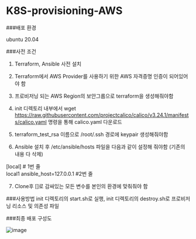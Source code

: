 # K8S-provisioning-AWS

###배포 환경
  
  ubuntu 20.04
  
###사전 조건

1. Terraform, Ansible 사전 설치

2. Terraform에서 AWS Provider를 사용하기 위한 AWS 자격증명 인증이 되어있어야 함

3. 프로비저닝 되는 AWS Region의 보안그룹으로 terraform을 생성해줘야함

4. init 디렉토리 내부에서 wget https://raw.githubusercontent.com/projectcalico/calico/v3.24.1/manifests/calico.yaml 명령을 통해 calico.yaml 다운로드

5. terraform_test_rsa 이름으로 /root/.ssh 경로에 keypair 생성해줘야함

6. Ansible 설치 후 /etc/ansible/hosts 파일을 다음과 같이 설정해 줘야함 (기존의 내용 다 삭제)

[local] # 1번 줄  
local1 ansible_host=127.0.0.1 #2번 줄

7. Clone후 []로 감싸있는 모든 변수를 본인의 환경에 맞춰줘야 함

###사용방법
init 디렉토리의 start.sh로 실행, init 디렉토리의 destroy.sh로 프로비저닝 리소스 및 의존성 파일 

###최종 배포 구성도

![image](https://user-images.githubusercontent.com/77333310/208241680-f0ab847f-6314-40da-8fe6-a44f8aeb0eac.png)

